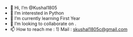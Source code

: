 - 👋 Hi, I’m @Kushal1805
- 👀 I’m interested in Python
- 🌱 I’m currently learning First Year
- 💞️ I’m looking to collaborate on .  
- 📫 How to reach me :
       1) Mail : skushal1805c@gmail.com
  

<!---
Kushal1805/Kushal1805 is a ✨ special ✨ repository because its `README.md` (this file) appears on your GitHub profile.
You can click the Preview link to take a look at your changes.
--->
